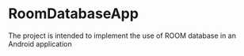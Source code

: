 # RoomDatabaseApp
The project is intended to implement the use of ROOM database in an Android application
